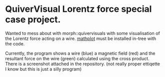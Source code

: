 # QuiverVisual Lorentz force special case project.
Wanted to mess about with morph::quivervisuals with some visualisation of the Lorentz force acting on a wire.
[mathplot](https://github.com/sebsjames/mathplot) must be installed in-tree with the code.

Currently, the program shows a wire (blue) a magnetic field (red) and the resultant force on the wire (green) calculated using the cross product. There is a screenshot attached in the repository. (not really proper ettiqette I know but this is just a silly program)
